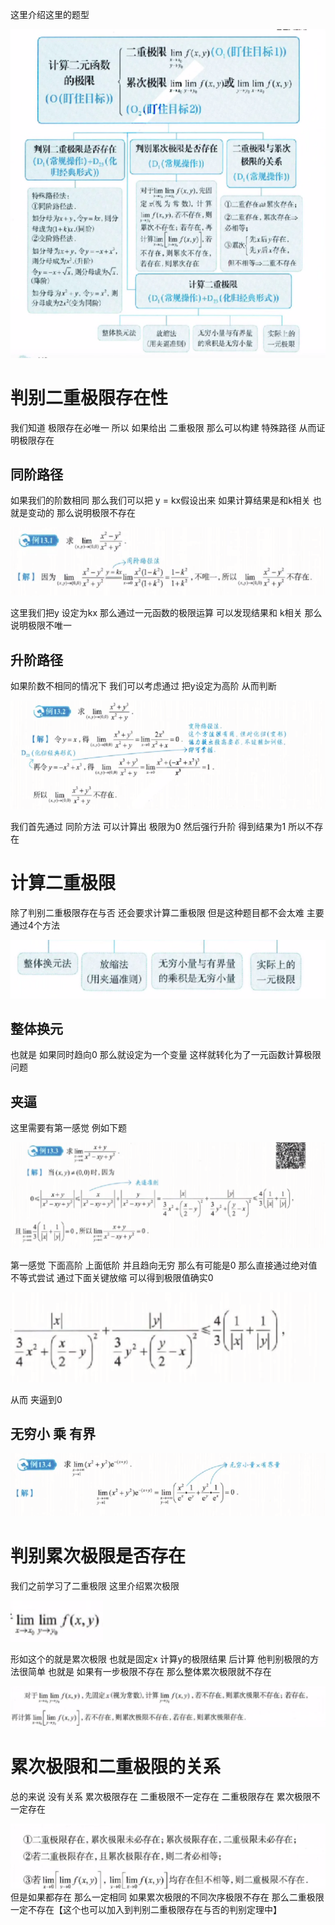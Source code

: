 这里介绍这里的题型

![image-20251028142522961](https://raw.githubusercontent.com/Xioaruan912/pic/main/image-20251028142522961.png)

# 判别二重极限存在性

我们知道 极限存在必唯一 所以 如果给出 二重极限 那么可以构建 特殊路径 从而证明极限存在

## 同阶路径

如果我们的阶数相同 那么我们可以把 y = kx假设出来 如果计算结果是和k相关 也就是变动的 那么说明极限不存在

![image-20251028141023479](https://raw.githubusercontent.com/Xioaruan912/pic/main/image-20251028141023479.png)

这里我们把y 设定为kx 那么通过一元函数的极限运算 可以发现结果和 k相关 那么说明极限不唯一

## 升阶路径

如果阶数不相同的情况下 我们可以考虑通过 把y设定为高阶 从而判断

![image-20251028141148896](https://raw.githubusercontent.com/Xioaruan912/pic/main/image-20251028141148896.png)

我们首先通过 同阶方法 可以计算出 极限为0 然后强行升阶 得到结果为1 所以不存在

# 计算二重极限

除了判别二重极限存在与否 还会要求计算二重极限 但是这种题目都不会太难 主要通过4个方法

![image-20251028141340138](https://raw.githubusercontent.com/Xioaruan912/pic/main/image-20251028141340138.png)

## 整体换元

也就是 如果同时趋向0 那么就设定为一个变量 这样就转化为了一元函数计算极限问题

## 夹逼

这里需要有第一感觉 例如下题

![image-20251028141417126](https://raw.githubusercontent.com/Xioaruan912/pic/main/image-20251028141417126.png)

第一感觉 下面高阶 上面低阶 并且趋向无穷 那么有可能是0 那么直接通过绝对值不等式尝试 通过下面关键放缩 可以得到极限值确实0

![image-20251028141504590](https://raw.githubusercontent.com/Xioaruan912/pic/main/image-20251028141504590.png)

从而 夹逼到0

## 无穷小 乘 有界

![image-20251028141522917](https://raw.githubusercontent.com/Xioaruan912/pic/main/image-20251028141522917.png)

# 判别累次极限是否存在

我们之前学习了二重极限 这里介绍累次极限

![image-20251028141619307](https://raw.githubusercontent.com/Xioaruan912/pic/main/image-20251028141619307.png)

形如这个的就是累次极限 也就是固定x 计算y的极限结果 后计算 他判别极限的方法很简单 也就是 如果有一步极限不存在 那么整体累次极限就不存在

![image-20251028141709741](https://raw.githubusercontent.com/Xioaruan912/pic/main/image-20251028141709741.png)

# 累次极限和二重极限的关系

总的来说 没有关系 累次极限存在 二重极限不一定存在 二重极限存在 累次极限不一定存在

![image-20251028141753284](https://raw.githubusercontent.com/Xioaruan912/pic/main/image-20251028141753284.png)但是如果都存在 那么一定相同 如果累次极限的不同次序极限不存在 那么二重极限一定不存在【这个也可以加入到判别二重极限存在与否的判别定理中】

